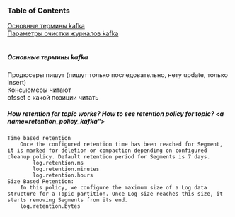 ### Table of Contents </br>
[Основные термины kafka](#decription_kafka) </br>
[Параметры очистки журналов kafka](#retention_policy_kafka) </br>
</br>

##### Основные термины kafka <a name="decription_kafka"></a> </br>
Продюсеры пишут (пишут только последовательно, нету update, только insert)</br>
Консьюмеры читают</br>
ofsset с какой позиции читать</br>


##### How retention for topic works? How to see retention policy for topic? <a name=retention_policy_kafka"></a> </br>

    Time based retention
        Once the configured retention time has been reached for Segment, it is marked for deletion or compaction depending on configured cleanup policy. Default retention period for Segments is 7 days.
            log.retention.ms
            log.retention.minutes
            log.retention.hours
    Size Based Retention:
        In this policy, we configure the maximum size of a Log data structure for a Topic partition. Once Log size reaches this size, it starts removing Segments from its end.
        log.retention.bytes
